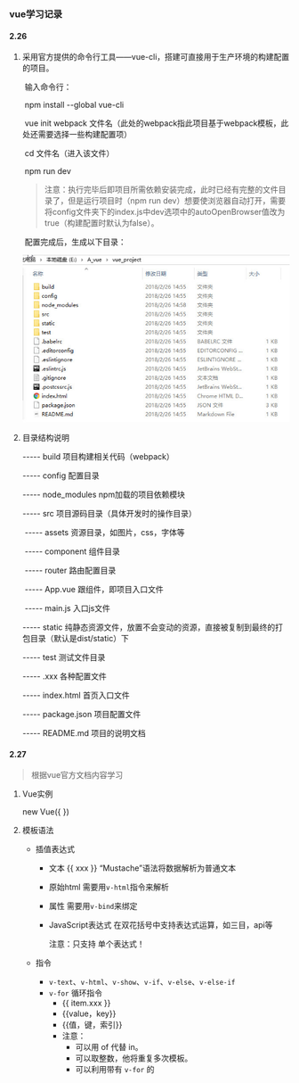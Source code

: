 ### vue学习记录

#### 2.26

1. 采用官方提供的命令行工具——vue-cli，搭建可直接用于生产环境的构建配置的项目。

   ​	输入命令行：

   ​		npm  install  --global  vue-cli 

   ​		vue  init  webpack  文件名（此处的webpack指此项目基于webpack模板，此处还需要选择一些构建配置项）

   ​		cd  文件名（进入该文件）

   ​		npm  run  dev 

   > 注意：执行完毕后即项目所需依赖安装完成，此时已经有完整的文件目录了，但是运行项目时（npm  run  dev）想要使浏览器自动打开，需要将config文件夹下的index.js中dev选项中的autoOpenBrowser值改为true（构建配置时默认为false）。

   ​	配置完成后，生成以下目录：

   ![配置目录](./image/2018-02-26_151229.jpg)

2. 目录结构说明

   ----- build		项目构建相关代码（webpack）

   ----- config		配置目录

   ----- node_modules 	npm加载的项目依赖模块

   ----- src			项目源码目录（具体开发时的操作目录）

   ​	----- assets		资源目录，如图片，css，字体等

   ​	----- component	组件目录

   ​	----- router		路由配置目录

   ​	----- App.vue		跟组件，即项目入口文件

   ​	----- main.js		入口js文件	

   ----- static		纯静态资源文件，放置不会变动的资源，直接被复制到最终的打包目录（默认是dist/static）下

   ----- test		测试文件目录

   ----- .xxx		各种配置文件

   ----- index.html	首页入口文件

   ----- package.json		项目配置文件

   ----- README.md		项目的说明文档

#### 2.27

> 根据vue官方文档内容学习

1. Vue实例

   new  Vue({ })

2. 模板语法

   * 插值表达式

     + 文本       {{ xxx }}  “Mustache”语法将数据解析为普通文本

     + 原始html        需要用`v-html`指令来解析

     + 属性            需要用`v-bind`来绑定

     + JavaScript表达式       在双花括号中支持表达式运算，如三目，api等 

       注意：只支持 单个表达式！

   * 指令

     + `v-text`、`v-html`、`v-show`、`v-if`、`v-else`、`v-else-if`
     + `v-for`    循环指令
       + <any  v-for="item  in  array/object/number/string">{{ item.xxx }}</any>
       + <any  v-for="(value,key)  in  集合">{{value，key}}</any>
       + <any  v-for="(value,key,index)  in  集合">{{值，键，索引}}</any>
       + 注意：
         + 可以用 of 代替 in。
         + 可以取整数，他将重复多次模板。
         + 可以利用带有 `v-for` 的 <template>渲染多个元素。
         + 在组件中使用`v-for` ，key是必须的。
     + `v-pre`
       + 跳过这个元素和它的子元素的编译过程，可以用来显示原始 Mustache 标签
     + `v-cloak`
       + 保持在元素上直到关联实例结束编译。和 CSS 规则如 `[v-cloak] { display: none }` 一起用时，这个指令可以隐藏未编译的 Mustache 标签直到实例准备完毕。
     + `v-once`
       + 只渲染元素和组件一次。随后的重新渲染，元素/组件及其所有的子节点将被视为静态内容并跳过，可以用于优化更新性能。
     + `v-on`
       + 缩写：@
       + 用法：绑定DOM事件或自定义事件（事件名称是参数形式）
       + 修饰符：.stop(停止冒泡)   .prevent(阻止默认行为)   .once(只触发一次)
     + `v-bind`
       + 缩写：:
       + 用法：动态地绑定一个或多个特性，或一个组件 prop 到表达式
       + 修饰符
     + `v-model`
       + 用法：在表单控件或者组件上创建双向绑定
       + 修饰符： .lazy(取代input监听change事件)   .number(字符串转数字)   .trim(过滤首尾空格)

3. 计算属性

   对于模版内复杂逻辑的表达式，都应该使用计算属性。计算属性在computed中，可以用 *vm.属性名* 来访问，值得注意的是计算属性是基于其自身依赖的值进行缓存的，即其依赖的的值未发生变化，计算属性就不会重新求值。

   ​	注意：计算属性默认只有getter，可以手动添加setter。eg：computed.html

4. 侦听器

   当需要在数据变化时执行异步或开销较大的操作时，使用watch最为合适。


#### 2.28

1. Class绑定

   + 对象（可用具体对象或计算属性）
   + 数组（数组中可以有三目表达式也可以嵌套对象）
   + 注意：class绑定用在自定义组件上时，则该class将被添加到该组件的根元素上面，且该元素上原有的class不会被覆盖，将共存。

2. Style绑定

   + 对象（可用具体对象或计算属性）

   - 数组

   - 多重值：从 2.3.0 起可以为 style 绑定中的属性提供一个包含多个值的数组，常用于提供多个带前缀的值，如：

     ​	<div :style="{ display: ['-webkit-box', '-ms-flexbox', 'flex'] }"></div>

     这样写只会渲染数组中最后一个被浏览器支持的值。在本例中，如果浏览器支持不带浏览器前缀的 flexbox，那么就只会渲染 `display: flex`

3. 条件渲染

   + `v-if`

     注意：

      + 若想使用其渲染分组，可以用<template>元素包裹，渲染结果将不包括<template>元素
     + `v-else-if` 必须在` v-if `后，而` v-else `必须在` v-if` 和` v-else-if `后。
     + 用 key 管理可复用元素
       + Vue 会尽可能高效地渲染元素，通常会复用已有元素而不是从头开始渲染，当状态切换时，页面上已有的元素将不再重新渲染，故可以保留用户已输入的信息。
       + 若不想要复用，则只需要添加一个具有唯一值的 key 属性即可，此时添加了 key 属性的元素在状态改变时将会被重新渲染。
     + `v-if` 确保在切换过程中条件块内的事件监听器和子组件适当的被销毁和重建，故其具有更高的切换开销
     + `v-for `的优先级高于` v-if `，这就意味着`v-if `将分别重复的运行域每个 `v-for` 循环中，这样就可以在遍历完成后再进行是否渲染的判断；若想要有条件的跳过循环的执行，则可以将` v-if `写在外层元素或<template>上。

   + `v-show `

     注意：

      + 带有` v-show `的元素始终会被渲染并保留在DOM中，故其具有更高的初始渲染开销，它只是在切换元素的CSS属性display的值。
      + `v-show` 不支持<template>元素

4. 列表渲染

   + `v-for` 

     注意：

      + 用` v-for `正在更新已渲染过的元素列表时，它默认用“就地复用”策略。如果数据项的顺序被改变，Vue 将不会移动 DOM 元素来匹配数据项的顺序， 而是简单复用此处每个元素，并且确保它在特定索引下显示已被渲染过的每个元素。为了给 Vue 一个提示，以便它能跟踪每个节点的身份，从而重用和重新排序现有元素，你需要为每项提供一个唯一 key 属性
         + <div  v-for="item  in  items"  :key="item.id"></div>

   + 更新检测

     + 数组

       + 注意：由于 JavaScript 的限制，Vue 不能检测数组用索引直接设置的项和修改数组长度，应该使用如下：

         ​	Vue.set(数组, 键, 新值)

     + 对象

       + 注意：还是由于 JavaScript 的限制，Vue 不能检测对象属性的添加或删除，故应如下：

         ​	Vue.set(object, key, value)

         还可以使用 `vm.$set` 实例方法，它只是全局 `Vue.set` 的别名。

5. 事件处理

   + 监听事件绑定

     <button  v-on:click="say"></button>

     <button  v-on:click="say(param)"></button>  此处param为回调函数参数

     <button  v-on:click="say(param,$event)"></button>   此处$event为原始的 DOM 事件

   + 事件修饰符

     + .stop
     + .prevent        
     + .capture        添加事件侦听器时使用 capture 模式。
     + .self          只当事件是从侦听器绑定的元素本身触发时才触发回调。
     + .once          只触发一次回调。
     + .passive         以 `{ passive: true }` 模式添加侦听器

   + 按键修饰符

     + <input v-on:keyup.13="submit">

       只有在 keyCode 是 13 时调用 `vm.submit()`

     + <input @keyup.enter="submit">

     + 按键别名：

       + .enter
       + .tab
       + .delete
       + .esc
       + .space
       + .up
       + .down
       + left
       + right

     + 可以通过全局 config.keyCodes 对象自定义按键修饰符别名，如：

       Vue.config.keyCodes.f1 = 112 ，此时可以使用 v-on:keyup.f1

   + 系统修饰键

     + 仅在按下相应按键时才触发鼠标或键盘事件的监听器

       + .ctrl
       + .alt
       + .shift
       + .meta（Windows下是⊞，Mac下是⌘）

     + .exact        精准的控制系统修饰符组合触发的事件

       + 即使 Alt 或 Shift 被一同按下时也会触发

         <button @click.ctrl="onClick">A</button>

       + 有且只有 Ctrl 被按下的时候才触发

         <button @click.ctrl.exact="onCtrlClick">A</button>

       + 没有任何系统修饰符被按下的时候才触发

         <button @click.exact="onClick">A</button>

     + 鼠标按钮修饰符（限制处理函数仅响应特定的鼠标按钮）

       + .left
       + .right
       + .middle

6. 表单输入的绑定

   + 基础用法
     + input（text、checkbox、radio）、textarea、select
     + 注意： 
       + 在文本区域插值 (`<textarea></textarea>`) 并不会生效，应用 `v-model` 来代替。
       + `v-model` 会忽略所有表单元素的 value、checked、selected 特性的初始值而总是将 Vue 实例的数据作为数据来源，故应该通过 Js在组件的 `data`选项中声明初始值。
   + 值绑定
     + 对于单选按钮，复选框及选择框的选项，`v-model` 绑定的值通常是静态字符串 (对于复选框也可以是布尔值)，若是想要把值绑定到Vue实例的一个动态属性上，可以用 `v-bind` 实现，且这个动态属性的值可以不是字符串。
   + 修饰符
     + .lazy
     + .number
     + .trim
   + 在组件上使用 `v-model`

#### 3.1

1. 组件

   1. 所有的 Vue 组件同时也都是 Vue 的实例，所以可接受相同的选项对象 (除了一些根级特有的选项) 并提供相同的生命周期钩子。

   2. 使用组件

      + 全局注册

        + Vue.component( tagName, options )
        + 组件在注册后，便可以作为自定义元素在一个实例的模板中使用。注意：在初始化实例之前注册组件。

      + 局部注册

        + new  Vue({

          ​	...

          ​	// 注意：选项名为components（加 s）

          ​	components: {

          ​		// 注意：其中注册的组件将只能在父组件模板中可用

          ​		'part-component': { template: “<h1>我是局部注册的组件</h1> ”}

          ​	}

          })

   3. DOM解析注意事项

      + 受HTML本身的一些限制，导致自定义组件在一些元素中无效，如：<ul><table><select>等，解决方法：使用is特性

   4. data必须是函数（数据放在返回值return中）

      + 构造 Vue 实例时传入的各种选项大多数都可以在组件里使用。只有一个例外——data 必须是函数：

        ​	Vue.component({

        ​		...

        ​		data: function(){

        ​			return  {

        ​				info: 'xxx',

        ​				message: 'xxx'

        ​			}

        ​		}

        ​	});

   5. props down,event up（pass props,emit event）

2. Prop

   1. 组件实例的作用域是孤立的。故子组件不能在其模版内直接引用父组件的数据，父组件的数据要通过props下发到子组件中。

      ​	Vue.component( 'child' , {

      ​		props: [ 'vueMessage' ],

      ​		template: "<p>{{ vueMessage }}</p>"

      ​	} )

      调用：<child message="hello"></child>

      + 注意：HTML特性不区分大小写。故父组件在传值时需要将props中的值改为 **短横线分格式命名** 

   2. 动态prop

      + 可以用 `v-bind` 来动态的将 prop 绑定到父组件的数据

        ​	<child  v-bind:my-message="info"></child>

      + 也可以将一个对象(todo)的所有属性作为prop传递（此时 `v-bind` 不带参数）

        ​	<child  v-bind="todo"></child>

   3. 单项数据流

      + prop是单向绑定的，故在子组件内部修改prop不会改变父组件中的数据而且vue会发出警告。所以想要将prop值当作局部数据来用 或是 将其处理成其他数据输出，应该用prop值去初始化一个局部变量 或是 定义一个计算属性并将其值处理后返回。
      + 注意：在 JavaScript 中对象和数组是引用类型，指向同一个内存空间，如果 prop 是一个对象或数组，在子组件内部改变它会影响父组件的状态

   4. prop验证

      + 此时prop选项需要用对象来定义，而不能用数组
      + 注意：若验证propA时，需写成prop-a而不能写成propA

3. 非Prop特性

   + 可直接传入组件，不需要定义相应的prop，且自动添加到子元素的根元素上
   + 替换/合并现有属性
     + 对于多数特性来说，传入的值会覆盖组件本身设定的值，如 type、title等；但对于class和style特性，其值会合并。

4. 自定义事件

   1. 使用 `v-on` 绑定自定义事件

      + 每个 Vue 实例都实现了 事件接口，即：
        + $on( eventName ) 监听事件
        + $emit( eventName ) 触发时间
        + 注意：`$on`  和 `$emit` 并不是 addEventListener 和 dispatchEvent 的别名。
      + 父组件可以在使用子组件的地方直接用 `v-on` 来监听子组件触发的事件。

   2. 给组件绑定原生事件

      + .native

        <my-component  v-on:click.native="doTheThing"></my-component>

   3. 使用自定义事件的表单输入组件

      + 表单输入组件的数据双向绑定：

        <input  v-model="something">

        以上是以下写法的语法糖，

        <input  v-bind:value="something"  v-on:input="something = $event.target.value">

        在组件中使用时，相当于：

        <input  v-bind:value="something"  v-on:input="something = arguments[0]">

        故 要让组件的 `v-model` 生效，他应该接受一个 value prop 和 在有新的值时触发 input 事件并将新值作为参数。

   4. 自定义组件的 `v-model`

      + 默认情况下，一个组件的 `v-model` 会使用 value prop 和 input 事件。但是诸如单选框、复选框之类的输入类型可能会把 value 用做了别的目的。model 选项可以避免这样的冲突：

        Vue.component( 'my-checkbox' , {

        ​	model : {

        ​		prop : 'checked',

        ​		event : 'change'

        ​	},

        ​	props : {

        ​		checked : Boolean,       // 任然需要显式的声明

        ​		value : String          // 这样就拿到value这个prop了

        ​	}

        })

        绑定：

        <my-checkbox  v-model="foo"  value="some value"></my-checkbox>

        上述代码等价于：

        <my-checkbox  :checked="foo"  @change="val => { foo = val }"  value="some value"></my-checkbox>	

5. 使用插槽分发内容

   1. 编译作用域
      + 注意：父组件模板内容在父组件作用域内编译，子组件模板内容在子组件作用域内编译
   2. 单个插槽
      + 在子组件中的 <slot> 标签中的内容为备用内容。备用内容在子组件的作用域内编译，并且只有在宿主元素为空，且没有要插入的内容时才显示备用内容。
      + 除非子组件模板包含至少一个 <slot> 插口，否则父组件的内容将会被丢弃
      + 当子组件模板只有一个没有属性的插槽时，父组件传入的整个内容片段将插入到插槽所在的 DOM 位置，并替换掉插槽标签本身。
   3. 具名插槽
      + <slot> 元素可以用 name 来进一步配置如何分发内容，多个插槽有不同的名字，将匹配内容片段中对应的 slot 特性的元素。
      + 若有匿名插槽（既没有 name 属性），则为默认插槽，作为找不到匹配内容的片段的备用插槽。
   4. 作用域插槽
      + 一种特殊类型的插槽，用作一个 (能被传递数据的) 可重用模板，来代替已经渲染好的元素。
      + 在父级中，具有特殊特性 slot-scope 的 <template> 元素必须存在，表示它是作用域插槽的模板。slot-scope 的值将被用作一个临时变量名，此变量接收从子组件传递过来的 prop 对象
      + 在 2.5.0+，slot-scope 能被用在任意元素或组件中而不再局限于 <template>。

6. 动态组件

   + 通过使用保留的 <component> 元素，并对其 is 特性进行动态绑定，可以在同一个挂载点动态切换多个组件，若想把切换出去的组件保留在内存中，保留它的状态或避免重新渲染，可为此添加一个keep-alive指令参数：

     ​	<keep-alive>

     ​		<component  :is="current">

      			<!-- 非活动组件将被缓存 -->

     ​		</component>

     ​	</keep-alive>

7. 杂项


#### 3.2

1. 组件间的通信

   1. ​

   ​

2. 路由

   1. 路由导航（默认被渲染成一个<a>标签）：

      <router-link  to="/list">Go To List</router-link>

      "to"：指定跳转链接

   2. 路由出口（渲染的地方）：

      <router-view></router-view>

   3. 定义路由

      const  routes  =  [

      ​	{ path: '/list', component: List },

      ​	{ path: '/bar', component: Bar }

      ]

      + 每个路由都映射一个组件（component后是组件名称）。

   4. 创建 router 实例

      const  router  =  new  VueRouter({

      ​	routes        // routes的配置项，此处为缩写，相当于 routes: routes

      });

   5. 挂载到根实例上

      const  app  =  new  Vue({

      ​	router

      }).$mount( '#app' );

   6. 路由访问

      this.$router.params

      this.$router.go(-1);

      this.$router.push(url);

3. 路由嵌套

   const  router  =  new VueRouter({
     routes: [
   ​    { path: '/user/:id', component: User,
   ​      children: [
   ​        {
   ​          // 当 /user/:id/profile 匹配成功
   ​          path: 'profile',
   ​          component: UserProfile
   ​        },
   ​        {
   ​          // 当 /user/:id/posts 匹配成功
   ​          path: 'posts',
   ​          component: UserPosts
   ​        }
   ​      ]
   ​    }
     ]
   })

   + 注意，以 / 开头的嵌套路径会被当作根路径。

4. 重定向 和 别名

   1. 重定向

      redirect:  string/object/function

      - 即 当访问 ‘/list’ 时url会被(替换)重新定向到 ‘/detail’，然后再匹配路由为‘/detail’

        routes: [

        ​	{ path: '/list', redirect: '/detail' }

        ]

   2. 别名

      alias: string

      + 即‘/detail’的别名为‘/list’， 当访问 ‘/list’ 时，url会保持为 ‘/list’，但路由匹配为'/detail'，即访问的实际上是 ‘/detail’

#### 3.5

1. 过渡&动画

   1. 列表过渡

      1. 单元素/组件的过渡

         + <transition  name="fade"><transition>

         + class切换

           1. fade-enter : 定义进入过渡的开始状态。在元素被插入时生效，在下一个帧移除。
           2. fade-enter-active : 定义过渡的状态。在元素整个过渡过程中作用，在元素被插入时生效，在transition/animate完成之后移除。这个类可以被用来定义过渡的过程时间，延迟和曲线函数。
           3. fade-enter-to : 定义进入过渡的结束状态。在元素被插入一帧后生效（与此同时 fade-enter 被删除），在 transition/animate 完成之后移除。
           4. fade-leave : 定义离开过渡的开始状态。在离开过渡被触发时生效，在下一个帧移除。
           5. fade-leave-active : 定义过渡的状态。在元素整个过渡过程中作用，在离开过渡被触发后立即生效，在 transition/animate 完成之后移除。这个类可以被用来定义过渡的过程时间，延迟和曲线函数。
           6. fade-leave-to : 定义离开过渡的结束状态。在离开过渡被触发一帧后生效（与此同时 fade-leave 被删除），在 transition/animate 完成之后移除。

         + 自定义过渡类名

           1. enter-class

           2. enter-active-class

           3. enter-to-class

           4. leave-class

           5. leave-active-class

           6. leave-to-class

              他们的优先级高于普通类名。

         + 同时使用过渡和动画

         + 显性的过渡持续时间

         + JavaScript钩子

           + <transition
               v-on:before-enter="beforeEnter"
               v-on:enter="enter"
               v-on:after-enter="afterEnter"
               v-on:enter-cancelled="enterCancelled"

               v-on:before-leave="beforeLeave"
               v-on:leave="leave"
               v-on:after-leave="afterLeave"
               v-on:leave-cancelled="leaveCancelled" >

             </transition>

           + methods : {

             ​	beforeEnter : function( el ){ },

             ​	enter : function( el, done ){ done() },

             ​	afterEnter : function( el ){ },

             ​	enterCancelled : function( el ){ },

             ​	beforeLeave : function( el ){ },

             ​	leave : function( el, done ){ },

             ​	afterLeave : function( el ){ },

             ​	leaveCancelled : function( el ){ }	// leaveCancelled只能用于 v-show 中

             }	

             注意： 在 enter 和leave 中，回调函数 done 是必须的。否则，他们会被同步调用，过渡会立即完成。

             推荐：仅使用 JavaScript 过渡的元素添加 `v-bind:css="false"`，Vue 会跳过 CSS 的检测。这也可以避免过渡过程中 CSS 的影响。

      2. 初始渲染的过渡

         + 通过 appear 特性设置节点在初始渲染的过渡。

           <transition  appear></transition>

         + 自定义类名

           + appear-class
           + appear-to-class
           + appear-active-class

         + JavaScript钩子

           + <transition

             ​	appear

             ​	v-on:before-appear="xxx"

             ​	v-on:appear="xxx"

             ​	v-on:after-appear="xxx"

             ​	v-on:appear-cancelled="xxx" >

             </transition>

      3. 多个元素的过渡

         + 原生标签可以使用 `v-if`/`v-else` 。

           + 当有相同标签名的元素切换时，需要通过 key 特性设置唯一的值来标记以让Vue区分它们，否则Vue为了效率只会替换相同的标签内部的内容。即使在技术上没有必要，给在 <transition> 组件中的多个元素设置 key 是一个更好的实践！

           + 有时，可以通过给一个元素的 key 特性设置不同的状态来代替 `v-if` 和 `v-else` 

             + <transition>

               ​	<button v-bind:key="isEdit">

               ​		{{ isEdit ? 'Save' : 'Edit' }}

               ​	</button>

               </transition>

             + <transition>

               ​	<button v-bind:key="docState">

               ​		{{ btnMessage }}

               ​	</button>

               </transition>

               // ....

               computed : {

               ​	btnMessage : function( ){

               ​		switch ( this.docState ) {

               ​			case  'aaa' : return  'AAA',

               ​			case  'bbb' : return  BBB',

               ​			case  'ccc' : return  'CCC'

               ​		}

               ​	}

               }

         + 过渡模式

           + <transition>的默认行为：进入和离开同时发生。
           + Vue提供了 过渡模式
             + in-out：新元素先进行过渡，完成后当前元素过渡离开
             + out-in：当前元素先进行过渡，完成后新元素过渡进入

      4. 多个组件的过渡

         + 不需要使用 key 特性，只需要使用 动态组件

      5. 列表过渡

         + <transition-group> 组件
           + 他会以一个真实的元素呈现：默认为一个 <span> （可以通过 tag 特性更换为其他元素）。
           + 内部元素总是需要提供唯一的 key 属性值
         + 列表的进入/离开过渡
         + 列表的排序过度
           + 新增 `v-move` 特性，在元素改变定位的过程中应用。（同样：通过 name 属性来自定义前缀，也可以通过 move-class 属性手动设置。）`v-move` 对于设置过渡的切换时机和过渡曲线非常有用。
           + Vue的内部实现是使用了 FLIP 简单的动画队列使用transforms 将元素从之前的位置平滑过渡新的位置。
           + 注意： 使用FLIP过渡的元素不能设置为 display : inline。作为代替方案，可以设置 display : inline-block 或者放置于 flex 中。

      6. 可复用的过渡

         + 过渡可以通过Vue的组件系统实现复用。要创建一个可复用过渡组件，只要将 <transition> 或者 <transition-group> 作为根组件，再将子组件放置在其中即可。

      7. 动态过渡

   2. 状态过渡

      1. 状态动画 与 侦听器
      2. 动态状态过度
      3. 把过渡放到组件里
      4. 图片动画
         + SVG的本质是数据

#### 3.6

1. 混入

   1. 概念
      + 混入 是一种分发 Vue 组件中可复用功能的非常灵活的方式。混入对象可以包含任意组件选项。当组件使用混入对象时，所有混入对象的选项将被混入该组件本身的选项。
   2. 选项合并
      + 当组件和混入对象含同名选项时，这些选项回合并
        + 数据对象在内部会进行浅合并（一层属性深度），在组件的数据发生冲突时以组件数据优先。
        + 同名的钩子函数将混合为一个数组，因此都将被调用。另外，混入对象的钩子将在组件自身钩子 之前 调用。
        + 值为对象的选项，如：methods，components和directive，将被混合成同一个对象。两个对象键名冲突时，以组建对象的键值对优先。
        + 注意：Vue.extend() 也使用同样的策略进行合并。
   3. 全局混入
      + 也可以全局注册混入对象。但是一旦使用全局混入对象，将会影响到所有之后创建的 Vue 实例。使用恰当时，可以为自定义对象注入处理逻辑。
      + 谨慎使用全局混入对象，因为会影响到每个单独创建的 Vue 实例 (包括第三方模板)。大多数情况下，只应当应用于自定义选项。也可以将其用作 Plugins 以避免产生重复应用。
   4. 自定义选项合并策略
      + 自定义选项将使用默认策略，即简单地覆盖已有值。
      + 自定义逻辑合并......

2. 自定义指令

   1. 简介

      - Vue允许自定义指令

        - 注册全局自定义指令 

          Vue.directive( 'focus' , { 

          ​	inserted : function ( el ) {

          ​		el.focus();

          ​	}

          })

        - 注册局部自定义指令

          directive : {

          ​	focus : {

          ​		inserted : function ( el ) {

          ​			el.focus();

          ​		}

          ​	}

          }

        - 使用自定义指令

          <input  v-focus>

   2. 钩子函数

      1. bind : 只调用一次，指令第一次绑定到元素时调用。即初始化设置。
      2. inserted : 被绑定元素插入父节点时调用（仅保证父节点存在，但不一定已被插入文档中）。
      3. update : 所在组件的 VNode 更时调用，但是可能发生在其子 VNode 更新之前。指令的值可能发生了改变，也可能没有。
      4. componentUpdated : 指令所在组件的 VNode 及其子 VNode 全部更新后调用。
      5. unbind : 只调用一次，指令与元素解绑时调用。

   3. 钩子函数参数

      1. el : 指令所绑定的元素，可以用来直接操作 DOM。
      2. binding : 一个对象，包含以下的属性：
         1. name : 指令名，不包含 v- 前缀。
         2. value : 指令的绑定值，例如在 v-my-directive="1+1"中，绑定值为2。
         3. oldValue : 指令绑定的前一个值，仅在 update 和 componentUpdated 钩子中可用（无论值是否改变都可用）。
         4. expression : 字符串形式的指令表达式，例如在 v-my-directive="1 + 1" 中，表达式为"1 + 1"。
         5. arg : 传给指令的参数，可选。例如在 v-my-directive:foo 中，参数为 "foo"。
         6. modifiers : 一个包含修饰符的对象。例如在 v-my-directive.foo.bar 中，修饰符对象为 { foo: true, bar: true }。
      3. vnode : Vue 编译生成的虚拟节点。
      4. oldVnode : 上一个虚拟节点，仅在 update 和 componentUpdated 钩子中可用。

      + 注意：除 el 之外，其他参数都应该是只读的，切勿进行修改。若需要在钩子函数之间共享数据，建议通过元素的 dataset 来进行。

   4. 函数简写

      + 有时，若想要在 bind 和 update 时触发相同的行为，而不关心其他的钩子，可以简写为：

        Vue.directive( 'color-swatch' , function ( el , binding ) {

        ​	el.style.backgroundColor = binding.value

        })

   5. 对象字面量

      + 若果指令需要多个值，可以传入一个 JavaScript 对象字面量（指令函数能够接受所有合法的 JavaScript 表达式）。

        <div v-demo="{ color: 'white', text: 'hello' }"></div>

        Vue.directive( '' , function ( el, binding ) {

        ​	console.log( binding.value.color );

        });

3. 渲染函数&JSX 

   1. 基础

      + Vue 推荐在绝大多数情况下使用 template 来创建 HTML模板。然而在一些场景中，需要 JavaScript 的完全编程的能力，这就是 **render 函数**，它比 template 更接近编译器。

      + Vue.component( 'my-component' , {

        ​	render : function (createElement) {

        ​		return  createELement( 'h'+this.level, this.$slots.default )

        ​	},

        ​	props: {

        ​		level: {

        ​			type : Number,

        ​			required : true

        ​		}

        ​	}

        });

   2. 节点、树、虚拟DOM

      + 在"DOM节点"树中，每个元素都是一个节点。
      + 虚拟DOM：Vue通过建立一个虚拟DOM，对真实DOM发生的变化保持追踪。

   3. creatElement 参数

      1. 必需，{ String | Object | Function }，一个 HTML 标签字符串，组件选项对象，或者一个返回值类型为 String/Object 的函数。
      2. 可选，{ Object }，一个包含模板相关属性的 **数据对象**，可以在template中使用这些属性。
      3. 可选，{ String | Array }，子节点（VNodes），由 'createElement() ' 构建而成，或使用字符串来生成"文本节点"。
         + 注意： 返回值为"虚拟节点"，即"VNode"

   4. 数据对象（data）

      + 即createElement的第二个参数，在该VNode数据对象中，下列属性名是级别最高的字段，该对象也允许你绑定普通的HTML特性，就像DOM属性一样。

        {

        ​	// 和 `v-bind:class` 一样的 API

        ​	'class' : {

        ​		foo : true,

        ​		bar : false

        ​	},

        ​	// 和 `v-bind:style` 一样的 API

        ​	style : {

        ​		color : 'red',

        ​		fontSize : '14px'

        ​	},

        ​	// 正常的 HTML 特性

        ​	attrs : {

        ​		id : 'foo'

        ​	},

        ​	// 组件 props

        ​	props : {

        ​		myProp : 'bar'

        ​	},

        ​	// DOM 属性

        ​	domProps : {    

        ​		innerHTML: 'baz' 

        ​	},

        ​	// 事件监听器基于 on

        ​	// 所以不再支持如 `v-on:keyup.enter` 修饰器，需要手动匹配 keyCode。

        ​	on : {

        ​		click : this.clickHandler

        ​	},

        ​	// 仅对于组件，用于监听原生事件，而不是组件内部使用 `vm.$emit` 触发的事件。

        ​	nativeOn : {

        ​		click : this.nativeClickHandler

        ​	},

        ​	//  自定义指令。

        ​	// 注意：无法对 `binding` 中的 `oldValue`  赋值，因为 Vue 已经自动进行了同步。

        ​	directives : [

        ​		{

        ​			name : 'my-custom-directive',

        ​			value : '2',

        ​			expression : '1+1',

        ​			arg : 'foo',

        ​			modifiers : {

        ​				bar : true

        ​			}

        ​		}

        ​	],

        ​	// Scoped slots in the form of  { name: props => VNode | Array<VNode> }

        ​	scopedSlots : {

        ​		default : props => createElement( 'span' , props.text )

        ​	},

        ​	// 如果组件是其他组件的子组件，需为插槽指定名称

        ​	slot : 'name-of-slot',

        ​	// 其他特殊顶层属性

        ​	key : 'myKey',  

        ​	ref : 'myRef'

        }

      + 注意：VNode必须唯一，若想要重复多次的元素或组件，可以使用工厂函数来实现。

        render : function ( createElement ) {

        ​	return  createElement( 'div', 

        ​		Array.apply( null, { length : 20 } ).map( function () {

        ​			return  createElement( 'p', 'hello' )

        ​		})

        ​	)

        }

   5. 使用JavaScript代替模板功能

      1. `v-if` 和 `v-for` 会在render函数中被JavaScript的 if/else/map重写。

      2. 在render函数中没有与 `v-model` 相应的API，故需要写原生逻辑。

      3. 事件修饰符

         | Modifier(s)——修饰符                | Prefix——替换前缀 |
         | :------------------------------ | :----------- |
         | .passive                        | &            |
         | .capture                        | !            |
         | .once                           | ~            |
         | .capture.once  或  .once.capture | ~!           |

         其他的修饰符，前缀不是很重要，因为你可以在事件处理函数中使用事件方法：

         | Modifier(s)——修饰符                         | Equivalent in Handler                    |
         | ---------------------------------------- | ---------------------------------------- |
         | .stop                                    | event.stopPropagation()                  |
         | .prevent                                 | event.preventDefault()                   |
         | .self                                    | if (event.target !== event.currentTarget)  return |
         | Keys：  .enter   .13                      | if (event.keyCode !== 13)  return  (change  13  to  another key code  for other key modifiers) |
         | Modifiers Keys：  .ctrl    .alt    .shift    .meta | if( !event.ctrlKey )  return  (change  ctrlKey  to  altKey,shiftKey,or metaKey,respectively) |

         如：

         ​	on : {

         ​		'!click' : this.doThingInCapture,

         ​		'~keyup' : this.doOnce,

         ​		'~!mouseover' : this.doThisOnceCapture,

         ​		keyup : function (event) {

         ​			// 若触发事件的元素不是事件绑定的元素，则返回

         ​			if(event.target !== event.currentTarget)  return

         ​			// 若按下的不是enter键 或者 没有同时按下shift键，则返回

         ​			if(!event.shiftKey || event.keyCode !== 13)  return 

         ​			// 阻止事件冒泡

         ​			event.stopPropa 

         ​		}

         ​	}































































Tween.js       一款可生成平滑动画效果的js动画库

Color.js

Lodash.js

velocity.js